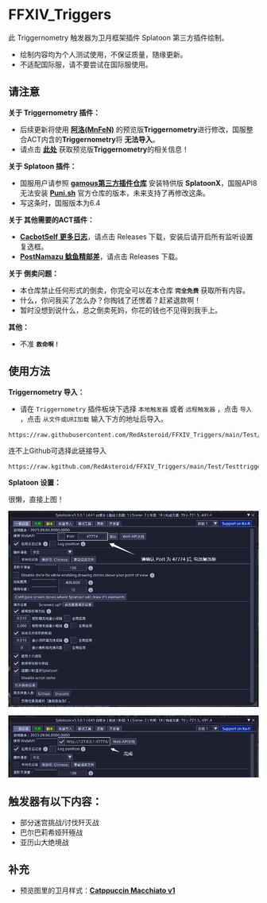 # FFXIV_Triggers

此 Triggernometry 触发器为卫月框架插件 Splatoon 第三方插件绘制。

- 绘制内容均为个人测试使用，不保证质量，随缘更新。
- 不适配国际服，请不要尝试在国际服使用。

## 请注意
**关于 Triggernometry 插件：**
- 后续更新将使用 [**阿洛(MnFeN)**](https://github.com/MnFeN) 的预览版**Triggernometry**进行修改，国服整合ACT内含的**Triggernometry**将 **无法导入**。
- 请点击 [**此处**](https://www.bilibili.com/video/BV1tH4y1o7Yx) 获取预览版**Triggernometry**的相关信息！

**关于 Splatoon 插件：**
- 国服用户请参照 [**gamous第三方插件仓库**](https://github.com/gamous/DalamudPluginsCN-Dev) 安装特供版 **SplatoonX**，国服API8无法安装 [**Puni.sh**](https://github.com/PunishXIV) 官方仓库的版本，未来支持了再修改这条。
- 写这条时，国服版本为6.4

**关于 其他需要的ACT插件：**
- [**CacbotSelf 更多日志**](https://github.com/tssailzz8/cacbotSelf)，请点击 Releases 下载，安装后请开启所有监听设置复选框。
- [**PostNamazu 鲶鱼精邮差**](https://github.com/Natsukage/PostNamazu)，请点击 Releases 下载。

**关于 倒卖问题：**

- 本仓库禁止任何形式的倒卖，你完全可以在本仓库 **``完全免费``** 获取所有内容。
- 什么，你问我买了怎么办？你掏钱了还愣着？赶紧退款啊！
- 暂时没想到说什么，总之倒卖死妈，你花的钱也不见得到我手上。

**其他：**
- 不准 **``救命啊！``**

## 使用方法
**Triggernometry 导入：**

- 请在 `Triggernometry` 插件板块下选择 `本地触发器` 或者 `远程触发器` ，点击 `导入` ，点击 `从文件或URI加载` 输入下方的地址后导入。
  
```
https://raw.githubusercontent.com/RedAsteroid/FFXIV_Triggers/main/Test/Testtriggers_pure.xml
```

连不上Github可选择此链接导入

```
https://raw.kgithub.com/RedAsteroid/FFXIV_Triggers/main/Test/Testtriggers_pure.xml
```

**Splatoon 设置：**

很懒，直接上图！

![1](https://raw.githubusercontent.com/RedAsteroid/FFXIV_Triggers/main/img/1.png)

![2](https://raw.githubusercontent.com/RedAsteroid/FFXIV_Triggers/main/img/2.png)

## 触发器有以下内容：
* 部分迷宫挑战/讨伐歼灭战
* 巴尔巴莉希娅歼殛战
* 亚历山大绝境战

## 补充
- 预览图里的卫月样式：[**Catppuccin Macchiato v1**](https://github.com/RedAsteroid/FFXIV_Triggers/blob/main/img/dalamud_theme.md)

